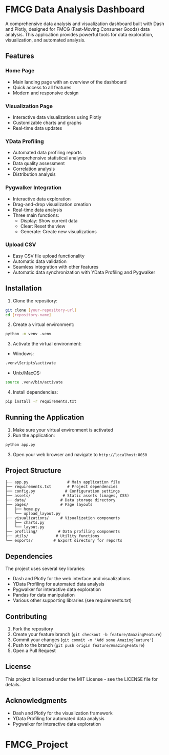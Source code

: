 # FMCG Data Analysis Dashboard

A comprehensive data analysis and visualization dashboard built with Dash and Plotly, designed for FMCG (Fast-Moving Consumer Goods) data analysis. This application provides powerful tools for data exploration, visualization, and automated analysis.

## Features

### Home Page
- Main landing page with an overview of the dashboard
- Quick access to all features
- Modern and responsive design

### Visualization Page
- Interactive data visualizations using Plotly
- Customizable charts and graphs
- Real-time data updates

### YData Profiling
- Automated data profiling reports
- Comprehensive statistical analysis
- Data quality assessment
- Correlation analysis
- Distribution analysis

### Pygwalker Integration
- Interactive data exploration
- Drag-and-drop visualization creation
- Real-time data analysis
- Three main functions:
  - Display: Show current data
  - Clear: Reset the view
  - Generate: Create new visualizations

### Upload CSV
- Easy CSV file upload functionality
- Automatic data validation
- Seamless integration with other features
- Automatic data synchronization with YData Profiling and Pygwalker

## Installation

1. Clone the repository:
```bash
git clone [your-repository-url]
cd [repository-name]
```

2. Create a virtual environment:
```bash
python -m venv .venv
```

3. Activate the virtual environment:
- Windows:
```bash
.venv\Scripts\activate
```
- Unix/MacOS:
```bash
source .venv/bin/activate
```

4. Install dependencies:
```bash
pip install -r requirements.txt
```

## Running the Application

1. Make sure your virtual environment is activated
2. Run the application:
```bash
python app.py
```
3. Open your web browser and navigate to `http://localhost:8050`

## Project Structure

```
├── app.py                 # Main application file
├── requirements.txt       # Project dependencies
├── config.py             # Configuration settings
├── assets/              # Static assets (images, CSS)
├── data/               # Data storage directory
├── pages/              # Page layouts
│   ├── home.py
│   └── upload_layout.py
├── visualizations/     # Visualization components
│   ├── charts.py
│   └── layout.py
├── profiling/         # Data profiling components
├── utils/            # Utility functions
└── exports/         # Export directory for reports
```

## Dependencies

The project uses several key libraries:
- Dash and Plotly for the web interface and visualizations
- YData Profiling for automated data analysis
- Pygwalker for interactive data exploration
- Pandas for data manipulation
- Various other supporting libraries (see requirements.txt)

## Contributing

1. Fork the repository
2. Create your feature branch (`git checkout -b feature/AmazingFeature`)
3. Commit your changes (`git commit -m 'Add some AmazingFeature'`)
4. Push to the branch (`git push origin feature/AmazingFeature`)
5. Open a Pull Request

## License

This project is licensed under the MIT License - see the LICENSE file for details.

## Acknowledgments

- Dash and Plotly for the visualization framework
- YData Profiling for automated data analysis
- Pygwalker for interactive data exploration 
# FMCG_Project